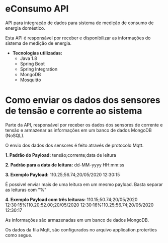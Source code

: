 # eConsumo API
API para integração de dados para sistema de medição de consumo de energia doméstico.

Esta API é responsável por receber e disponibilizar as informações do sistema de medição de energia.

- **Tecnologias utilizadas:**
  * Java 1.8
  * Spring Boot
  * Spring Integration
  * MongoDB
  * Mosquitto

# Como enviar os dados dos sensores de tensão e corrente ao sistema
Parte da API, responsável por receber os dados dos sensores de corrente e tensão e armazenar as informações em um banco de dados MongoDB (NoSQL).

O envio dos dados dos sensores é feito através de protocolo Mqtt.

**1. Padrão do Payload:** tensão;corrente;data de leitura

**2. Padrão para a data de leitura:** dd-MM-yyyy HH:mm:ss

**3. Exemplo Payload:** 110.25;56.74;20/05/2020 12:30:15

É possível enviar mais de uma leitura em um mesmo payload. Basta separar as leituras com "%"

**4. Exemplo Payload com três leituras:** 110.15;50.74;20/05/2020 12:30:15%110.20;52.00;20/05/2020 12:30:16%110.25;56.74;20/05/2020 12:30:17

As informações são armazenadas em um banco de dados MongoDB.

Os dados da fila Mqtt, são configurados no arquivo application.proterties como segue.
